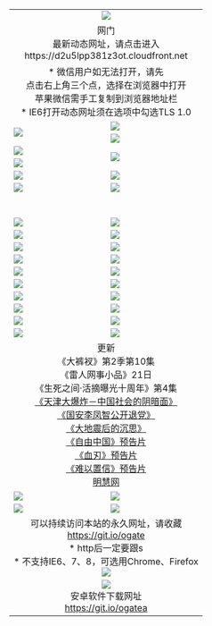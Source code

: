 ﻿<table>
  <tr></tr>
  <tr><td colspan=2 align=center><img src="https://cloud.githubusercontent.com/assets/11880933/13434984/f430fae2-e012-11e5-814f-c2df1e82b247.jpg" /></td></tr>
  <tr><td colspan=2 align=center>网门<br>最新动态网址，请点击进入
<br>https://d2u5lpp381z3ot.cloudfront.net
    </td>
  </tr>
  <tr>
    <td colspan=2 align=center>* 微信用户如无法打开，请先<br>点击右上角三个点，选择在浏览器中打开<br>苹果微信需手工复制到浏览器地址栏
    <br>* IE6打开动态网址须在选项中勾选TLS 1.0</td>
  </tr>
  <tr>
    <td rowspan=2><a href="https://d2u5lpp381z3ot.cloudfront.net/ogUP.aspx?name=11DKC.mp4&list=11DKC" target="_blank"><img src="https://d2u5lpp381z3ot.cloudfront.net/Up/11DKC1.jpg" /></a></td> 
    <td><div><a href="https://d2u5lpp381z3ot.cloudfront.net/ogUP.aspx?name=LRWS.mp4&list=LRWS" target="_blank"><img src="https://d2u5lpp381z3ot.cloudfront.net/Up/LRWS.jpg" /></a></td>
   </tr>
  <tr>
    <td><a href="https://d2u5lpp381z3ot.cloudfront.net/ogNiceVedio.aspx" target="_blank"><img src="https://d2u5lpp381z3ot.cloudfront.net/Up/11TGKDY.jpg" /></a></td>
  </tr>
  <tr>
    <td><a href="https://d2u5lpp381z3ot.cloudfront.net/ogUP.aspx?name=JQR.mp4&count=2" target="_blank"><img src="https://d2u5lpp381z3ot.cloudfront.net/Up/JQR.jpg" /></a></td>   
    <td rowspan=2><a href="https://d2u5lpp381z3ot.cloudfront.net/ogUP.aspx?name=JP.mp4&count=9" target="_blank"><img src="https://d2u5lpp381z3ot.cloudfront.net/Up/JP.jpg" /></td>
  </tr>
  <tr>
    <td><a href="https://d2u5lpp381z3ot.cloudfront.net/ogUP.aspx?name=WH.mp4" target="_blank"><img src="https://d2u5lpp381z3ot.cloudfront.net/Up/WH.jpg" /></a></td>
  </tr>
  <tr>
    <td><a href="https://d2u5lpp381z3ot.cloudfront.net/ogUP.aspx?name=SSZJ.mp4&list=SSZJ" target="_blank"><img src="https://d2u5lpp381z3ot.cloudfront.net/Up/SSZJ.jpg" /></a></td>
    <td><a href="https://d2u5lpp381z3ot.cloudfront.net/ogUP.aspx?name=1XQK.mp4&count=13" target="_blank"><img src="https://d2u5lpp381z3ot.cloudfront.net/Up/1XQK.jpg" /></a</td>
  </tr>
  <tr>
    <td><a href="https://d2u5lpp381z3ot.cloudfront.net/ogUP.aspx?name=ZY.mp4&count=2015|16" target="_blank"><img src="https://d2u5lpp381z3ot.cloudfront.net/Up/ZY.jpg" /></a</td>
    <td><a href="https://d2u5lpp381z3ot.cloudfront.net/ogUP.aspx?name=XTFY.mp4&count=B|2,A|24" target="_blank"><img src="https://d2u5lpp381z3ot.cloudfront.net/Up/XTFY.jpg" /></a></td>
  </tr>
  <tr height="40">
  </tr>
  <tr>
    <td><a href="https://d2u5lpp381z3ot.cloudfront.net/ogUP.aspx?name=4SQQ.mp4&list=4SQQ" target="_blank"><img src="https://d2u5lpp381z3ot.cloudfront.net/Up/4SQQ0.jpg"/></a></td>
    <td><a href="https://d2u5lpp381z3ot.cloudfront.net/ogUP.aspx?name=4SHQ.mp4&list=4SHQ" target="_blank"><img src="https://d2u5lpp381z3ot.cloudfront.net/Up/4SHQ0.jpg"/></a></td>
  </tr>
  <tr>
    <td><a href="https://d2u5lpp381z3ot.cloudfront.net/ogUP.aspx?name=4SZG.mp4&list=4SZG" target="_blank"><img src="https://d2u5lpp381z3ot.cloudfront.net/Up/4SZG0.jpg"/></a></td>
    <td><a href="https://d2u5lpp381z3ot.cloudfront.net/ogUP.aspx?name=4SDJ.mp4&list=4SDJ" target="_blank"><img src="https://d2u5lpp381z3ot.cloudfront.net/Up/4SDJ0.jpg"/></a></td>
  </tr>
  <tr>
    <td><a href="https://d2u5lpp381z3ot.cloudfront.net/ogUP.aspx?name=4SGX.mp4&list=4SGX" target="_blank"><img src="https://d2u5lpp381z3ot.cloudfront.net/Up/4SGX0.jpg"/></a></td>
    <td><a href="https://d2u5lpp381z3ot.cloudfront.net/ogUP.aspx?name=4SHD.mp4&list=4SHD" target="_blank"><img src="https://d2u5lpp381z3ot.cloudfront.net/Up/4SHD0.jpg"/></a></td>
  </tr>
  <tr>
    <td><a href="https://d2u5lpp381z3ot.cloudfront.net/ogUP.aspx?name=4CTX.mp4&list=4CTX" target="_blank"><img src="https://d2u5lpp381z3ot.cloudfront.net/Up/4CTX0.jpg"/></a></td>
    <td><a href="https://d2u5lpp381z3ot.cloudfront.net/ogUP.aspx?name=4CWZ.mp4&list=4CWZ" target="_blank"><img src="https://d2u5lpp381z3ot.cloudfront.net/Up/4CWZ0.jpg"/></a></td>
  </tr>
  <tr>
    <td><a href="https://d2u5lpp381z3ot.cloudfront.net/onUP.aspx?name=https://d1qhweuvr3wm0g.cloudfront.net/" target="_blank"><img src="https://d2u5lpp381z3ot.cloudfront.net/Up/0DTW.jpg"/></a></td>
    <td><a href="https://d2u5lpp381z3ot.cloudfront.net/onUP.aspx?name=https://d240ns8up8earz.cloudfront.net/acenter/" target="_blank"><img src="https://d2u5lpp381z3ot.cloudfront.net/Up/0TDW.jpg" /></a></td>
  </tr>
  <tr>
    <td><a href="https://d2u5lpp381z3ot.cloudfront.net/onUP.aspx?name=https://d4508d6vomz2p.cloudfront.net/gb/nsc413.htm" target="_blank"><img src="https://d2u5lpp381z3ot.cloudfront.net/Up/0DJY.jpg" /></a></td>
    <td><a href="https://d2u5lpp381z3ot.cloudfront.net/onUP.aspx?name=https://d3bxwq7vzudb5l.cloudfront.net/xtr/gb/prog204.html" target="_blank"><img src="https://d2u5lpp381z3ot.cloudfront.net/Up/0XTR.jpg" /></a></td>
  </tr>
  <tr>
    <td><a href="https://d2u5lpp381z3ot.cloudfront.net/onUP.aspx?name=https://d3aj00iefsmfgc.cloudfront.net/" target="_blank"><img src="https://d2u5lpp381z3ot.cloudfront.net/Up/0MHW.jpg" /></a></td>
    <td><a href="https://d2u5lpp381z3ot.cloudfront.net/onUP.aspx?name=https://d1sbg9daat0zu5.cloudfront.net/" target="_blank"><img src="https://d2u5lpp381z3ot.cloudfront.net/Up/0ZJW.jpg" /></a></td>
  </tr>
  <tr>
    <td><a href="https://d2u5lpp381z3ot.cloudfront.net/ogUP.aspx?name=0FG.zip" target="_blank"><img src="https://d2u5lpp381z3ot.cloudfront.net/Up/0FG.jpg" /></a></td>
    <td><a href="https://d2u5lpp381z3ot.cloudfront.net/ogUP.aspx?name=0FGA.apk" target="_blank"><img src="https://d2u5lpp381z3ot.cloudfront.net/Up/0FGA.jpg" /></a></td>
  </tr>
  <tr>
    <td><a href="https://d2u5lpp381z3ot.cloudfront.net/ogUP.aspx?name=0U.zip" target="_blank"><img src="https://d2u5lpp381z3ot.cloudfront.net/Up/0U.jpg" /></a></td>
    <td><a href="https://d2u5lpp381z3ot.cloudfront.net/ogUP.aspx?name=0UA.apk" target="_blank"><img src="https://d2u5lpp381z3ot.cloudfront.net/Up/0UA.jpg" /></a></td>
  </tr>
  <tr>
    <td><a href="https://d2u5lpp381z3ot.cloudfront.net/ogUP.aspx?name=0iPPOTV.zip" target="_blank"><img src="https://d2u5lpp381z3ot.cloudfront.net/Up/0iPPOTV.jpg" /></a></td>
    <td><a href="https://d2u5lpp381z3ot.cloudfront.net/ogUP.aspx?name=0iNTD.apk" target="_blank"><img src="https://d2u5lpp381z3ot.cloudfront.net/Up/0iNTD.jpg" /></a></td>
  </tr>
  <tr>
    <td colspan=2 align=center>更新<br>
      《大裤衩》第2季第10集<br>
      《雷人网事小品》21日<br>
      《生死之间·活摘曝光十周年》第4集</a><br>
      <a href="https://d2u5lpp381z3ot.cloudfront.net/ogUP.aspx?name=4TJDBZ.mp4" target="_blank">《天津大爆炸－中国社会的阴暗面》</a><br>
      <a href="https://d2u5lpp381z3ot.cloudfront.net/ogUP.aspx?name=4LFZ.mp4" target="_blank">《国安李凤智公开退党》</a><br>
      <a href="https://d2u5lpp381z3ot.cloudfront.net/ogUP.aspx?name=4DDZHDCS.mp4" target="_blank">《大地震后的沉思》</a><br>
      <a href="https://d2u5lpp381z3ot.cloudfront.net/ogUP.aspx?name=11ZYZG0.mp4" target="_blank">《自由中国》预告片</a><br>
      <a href="https://d2u5lpp381z3ot.cloudfront.net/ogUP.aspx?name=11XR.mp4" target="_blank">《血刃》预告片</a><br>
      <a href="https://d2u5lpp381z3ot.cloudfront.net/ogUP.aspx?name=11NYZX.mp4&count=2" target="_blank">《难以置信》预告片</a><br>
      <a href="https://d2u5lpp381z3ot.cloudfront.net/onUP.aspx?name=https://www.minghui.org/" target="_blank">明慧网</a></td>
    </td>
  </tr>
  <tr>
    <td><a href="https://d2u5lpp381z3ot.cloudfront.net/ogNice.aspx" target="_blank"><img src="https://cloud.githubusercontent.com/assets/11880933/13720378/f84bb392-e841-11e5-8739-815049dd6ff8.jpg" /></a></td>
    <td><a href="https://d2u5lpp381z3ot.cloudfront.net/onCO.aspx?ob=600%E4%BA%8B%E7%89%A9&op=%E5%A2%9E%E5%88%A0%E6%94%B9&args=WH1~%23%E7%B1%BB%E5%9E%8B6%E6%96%B0%E9%97%BB%7c%23%E7%B1%BB%E5%9E%8B6%E8%AF%84%E8%AE%BA&mode=" target="_blank"><img src="https://cloud.githubusercontent.com/assets/11880933/13720380/04d76a16-e842-11e5-8833-e627daa88802.jpg" /></a></td> 
  </tr>
  <tr>
    <td><a href="https://d2u5lpp381z3ot.cloudfront.net/ogDY.aspx" target="_blank"><img src="https://cloud.githubusercontent.com/assets/11880933/13720384/11817090-e842-11e5-9571-7dc2f1af9f42.jpg" /></a></td>
    <td><a href="https://d2u5lpp381z3ot.cloudfront.net/ogST.aspx" target="_blank"><img src="https://cloud.githubusercontent.com/assets/11880933/13720385/1467ea3c-e842-11e5-86df-c96c9a556aaf.jpg" /></a></td> 
  </tr>
  <!--tr>
    <td colspan=2 align=center>
      <微信可扫描以下临时二维码<br/>https://bit.ly/1mBQHW8<br/><a href="https://d2u5lpp381z3ot.cloudfront.net/Up/0WMGDL3.png" target="_blank"><img src="https://d2u5lpp381z3ot.cloudfront.net/Up/0WMGD3.png"/></a>
  </tr-->
  <tr>
    <td colspan=2 align=center>可以持续访问本站的永久网址，请收藏<br/><a href="https://git.io/ogate" target="_blank">https://git.io/ogate</a><br/>* http后一定要跟s<br/>* 不支持IE6、7、8，可选用Chrome、Firefox<br/><a href="https://d2u5lpp381z3ot.cloudfront.net/Up/0WMGDL2.png" target="_blank"><img src="https://d2u5lpp381z3ot.cloudfront.net/Up/0WMGD2.png"/></a></td>
  </tr>
  <tr>
    <td colspan=2 align=center><a href="https://d2u5lpp381z3ot.cloudfront.net/ogUP.aspx?name=0oGate.apk" target="_blank"><img src="https://cloud.githubusercontent.com/assets/11880933/13720399/75e143ee-e842-11e5-9f0a-1421f423c80f.jpg" /></a><br>安卓软件下载网址<br><a href="https://git.io/ogatea">https://git.io/ogatea</a></td>
  </tr>
  <!--tr>
    <td colspan=2 align=center>可能失效的动态网址
    </td>
  </tr-->
</table>
